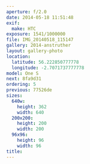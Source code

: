 ```yaml
---
aperture: f/2.0
date: 2014-05-18 11:51:48
exif:
  make: HTC
exposure: 1541/1000000
file: IMG_20140518_115147
gallery: 2014-anstruther
layout: gallery-photo
location:
  latitude: 56.222850777778
  longitude: -2.7071737777778
model: One S
next: 8fa9d31
ordering: 5
previous: 77526de
sizes:
  640w:
    height: 362
    width: 640
  200x200:
    height: 200
    width: 200
  96x96:
    height: 96
    width: 96
title: 
---
```

